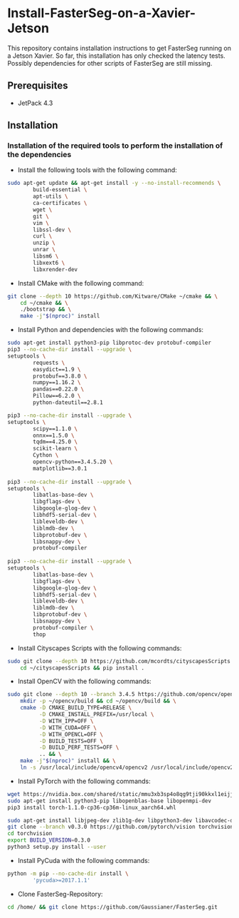 # Install-FasterSeg-on-a-Xavier-Jetson
This repository contains installation instructions to get FasterSeg running on a Jetson Xavier. 
So far, this installation has only checked the latency tests. Possibly dependencies for other scripts of FasterSeg are still missing. 

## Prerequisites
- JetPack 4.3

## Installation

### Installation of the required tools to perform the installation of the dependencies
* Install the following tools with the following command: 
```bash
sudo apt-get update && apt-get install -y --no-install-recommends \
        build-essential \
        apt-utils \
        ca-certificates \
        wget \
        git \
        vim \
        libssl-dev \
        curl \
        unzip \
        unrar \
        libsm6 \
        libxext6 \
        libxrender-dev
```

* Install CMake with the following command: 
```bash
git clone --depth 10 https://github.com/Kitware/CMake ~/cmake && \
    cd ~/cmake && \
    ./bootstrap && \
    make -j"$(nproc)" install
```

* Install Python and dependencies with the following commands: 
```bash
sudo apt-get install python3-pip libprotoc-dev protobuf-compiler
pip3 --no-cache-dir install --upgrade \
setuptools \
        requests \
        easydict==1.9 \
        protobuf==3.8.0 \
        numpy==1.16.2 \
        pandas==0.22.0 \
        Pillow==6.2.0 \
        python-dateutil==2.8.1

pip3 --no-cache-dir install --upgrade \
setuptools \
        scipy==1.1.0 \
        onnx==1.5.0 \
        tqdm==4.25.0 \
        scikit-learn \
        Cython \
        opencv-python==3.4.5.20 \
        matplotlib==3.0.1
        
pip3 --no-cache-dir install --upgrade \
setuptools \
        libatlas-base-dev \
        libgflags-dev \
        libgoogle-glog-dev \
        libhdf5-serial-dev \
        libleveldb-dev \
        liblmdb-dev \
        libprotobuf-dev \
        libsnappy-dev \
        protobuf-compiler
        
pip3 --no-cache-dir install --upgrade \
setuptools \
        libatlas-base-dev \
        libgflags-dev \
        libgoogle-glog-dev \
        libhdf5-serial-dev \
        libleveldb-dev \
        liblmdb-dev \
        libprotobuf-dev \
        libsnappy-dev \
        protobuf-compiler \
        thop
```


* Install Cityscapes Scripts with the following commands: 
```bash
sudo git clone --depth 10 https://github.com/mcordts/cityscapesScripts ~/cityscapesScripts && \
    cd ~/cityscapesScripts && pip install .
```


* Install OpenCV with the following commands: 
```bash
sudo git clone --depth 10 --branch 3.4.5 https://github.com/opencv/opencv ~/opencv && \
    mkdir -p ~/opencv/build && cd ~/opencv/build && \
    cmake -D CMAKE_BUILD_TYPE=RELEASE \
          -D CMAKE_INSTALL_PREFIX=/usr/local \
          -D WITH_IPP=OFF \
          -D WITH_CUDA=OFF \
          -D WITH_OPENCL=OFF \
          -D BUILD_TESTS=OFF \
          -D BUILD_PERF_TESTS=OFF \
          .. && \
    make -j"$(nproc)" install && \
    ln -s /usr/local/include/opencv4/opencv2 /usr/local/include/opencv2
```


* Install PyTorch with the following commands: 
```bash
wget https://nvidia.box.com/shared/static/mmu3xb3sp4o8qg9tji90kkxl1eijjfc6.whl -O torch-1.1.0-cp36-cp36m-linux_aarch64.whl
sudo apt-get install python3-pip libopenblas-base libopenmpi-dev 
pip3 install torch-1.1.0-cp36-cp36m-linux_aarch64.whl
```
```bash
sudo apt-get install libjpeg-dev zlib1g-dev libpython3-dev libavcodec-dev libavformat-dev libswscale-dev
git clone --branch v0.3.0 https://github.com/pytorch/vision torchvision
cd torchvision
export BUILD_VERSION=0.3.0   
python3 setup.py install --user
```


* Install PyCuda with the following commands: 
```bash
python -m pip --no-cache-dir install \
        'pycuda>=2017.1.1'
```


* Clone FasterSeg-Repository: 
```bash
cd /home/ && git clone https://github.com/Gaussianer/FasterSeg.git
```

